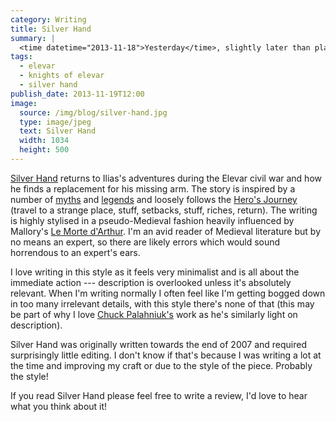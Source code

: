 ```yaml
---
category: Writing
title: Silver Hand
summary: |
  <time datetime="2013-11-18">Yesterday</time>, slightly later than planned, I released the fourth part of the Knights of Elevar series, again, through Amazon's Kindle Direct Publishing platform.
tags:
  - elevar
  - knights of elevar
  - silver hand
publish_date: 2013-11-19T12:00
image:
  source: /img/blog/silver-hand.jpg
  type: image/jpeg
  text: Silver Hand
  width: 1034
  height: 500
---
```


[Silver Hand][silver] returns to Ilias's adventures during the Elevar civil war and how he finds a replacement for his missing arm. The story is inspired by a number of [myths][nuada] and [legends][sigurd] and loosely follows the [Hero's Journey][journey] (travel to a strange place, stuff, setbacks, stuff, riches, return). The writing is highly stylised in a pseudo-Medieval fashion heavily influenced by Mallory's [Le Morte d'Arthur][morte]. I'm an avid reader of Medieval literature but by no means an expert, so there are likely errors which would sound horrendous to an expert's ears.

I love writing in this style as it feels very minimalist and is all about the immediate action --- description is overlooked unless it's absolutely relevant. When I'm writing normally I often feel like I'm getting bogged down in too many irrelevant details, with this style there's none of that (this may be part of why I love [Chuck Palahniuk's][chuck] work as he's similarly light on description).

Silver Hand was originally written towards the end of 2007 and required surprisingly little editing. I don't know if that's because I was writing a lot at the time and improving my craft or due to the style of the piece. Probably the style!

If you read Silver Hand please feel free to write a review, I'd love to hear what you think about it!

[silver]: http://www.amazon.co.uk/Silver-Hand-Knights-Elevar-Stoo-ebook/dp/B00GR30NM4/
[morte]: https://en.wikipedia.org/wiki/Le_Morte_d'Arthur
[journey]: https://en.wikipedia.org/wiki/Monomyth
[chuck]: https://en.wikipedia.org/wiki/Chuck_Palahniuk
[nuada]: http://en.wikipedia.org/wiki/Nuada
[sigurd]: http://en.wikipedia.org/wiki/Sigurd
